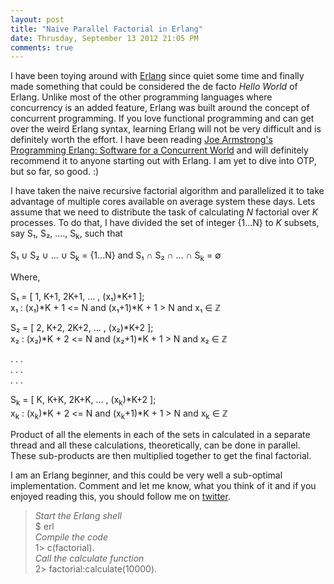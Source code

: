 ```yaml
---
layout: post
title: "Naive Parallel Factorial in Erlang"
date: Thrusday, September 13 2012 21:05 PM
comments: true
---
```


I have been toying around with [Erlang](http://www.erlang.org/) since quiet some time and finally made something that could be considered the de facto *Hello World* of Erlang. Unlike most of the other programming languages where concurrency is an added feature, Erlang was built around the concept of concurrent programming. If you love functional programming and can get over the weird Erlang syntax, learning Erlang will not be very difficult and is definitely worth the effort.  I have been reading [Joe Armstrong's](http://armstrongonsoftware.blogspot.in/) [Programming Erlang: Software for a Concurrent World](http://pragprog.com/book/jaerlang/programming-erlang) and will definitely recommend it to anyone starting out with Erlang. I am yet to dive into OTP, but so far, so good. :)

I have taken the naive recursive factorial algorithm and parallelized it to take advantage of multiple cores available on average system these days. Lets assume that we need to distribute the task of calculating *N* factorial over *K* processes. To do that, I have divided the set of integer {1...N} to *K* subsets, say S&#8321;, S&#8322;, ...., S<sub>k</sub>, such that 

S&#8321; &#8746; S&#8322; &#8746; ...  &#8746; S<sub>k</sub> = {1...N} and S&#8321; &#8745; S&#8322; &#8745; ... &#8745; S<sub>k</sub> = &#8709;

Where,

S&#8321; = \[ 1, K+1, 2K+1, ... , (x&#8321;)\*K+1 ];  
x&#8321; : (x&#8321;)\*K + 1 <= N and (x&#8321;+1)\*K + 1 > N and x&#8321; &#8712; &#8484; 


S&#8322; = \[ 2, K+2, 2K+2, ... , (x&#8322;)\*K+2 ];  
x&#8322; : (x&#8322;)\*K + 2 <= N and (x&#8322;+1)\*K + 1 > N and x&#8322; &#8712; &#8484;

. . .  
. . .  
. . .  

S<sub>k</sub> = \[ K, K+K, 2K+K, ... , (x<sub>k</sub>)\*K+2 ];  
x<sub>k</sub> : (x<sub>k</sub>)\*K + 2 <= N and (x<sub>k</sub>+1)\*K + 1 > N and x<sub>k</sub> &#8712; &#8484;



Product of all the elements in each of the sets in calculated in a separate thread and all these calculations, theoretically, can be done in parallel. These sub-products are then multiplied together to get the final factorial.

I am an Erlang beginner, and this could be very well a sub-optimal implementation. Comment and let me know, what you think of it and if you enjoyed reading this, you should follow me on [twitter](http://twitter.com/swvist).

> *Start the Erlang shell*  
> $ erl  
> *Compile the code*  
> 1> c(factorial).  
> *Call the calculate function*  
> 2> factorial:calculate(10000).

<script src="https://gist.github.com/3715155.js"> </script>
